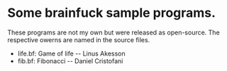 # Some brainfuck sample programs.

These programs are not my own but were released as open-source. The
respective owerns are named in the source files.

* life.bf: Game of life -- Linus Akesson
* fib.bf: Fibonacci -- Daniel Cristofani
